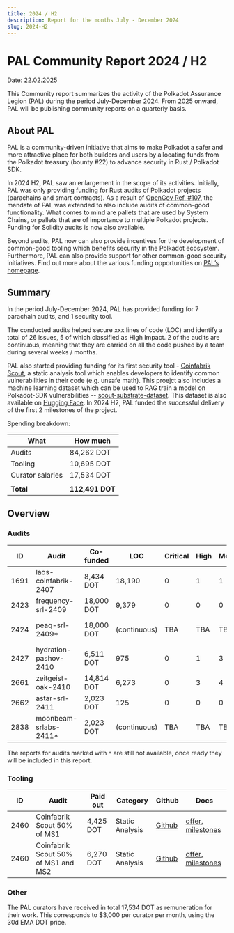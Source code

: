 ```yaml
---
title: 2024 / H2
description: Report for the months July - December 2024
slug: 2024-H2
---
```


# PAL Community Report 2024 / H2
Date: 22.02.2025

This Community report summarizes the activity of the Polkadot Assurance Legion (PAL) during the period July-December 2024. From 2025 onward, PAL will be publishing community reports on a quarterly basis.

## About PAL

PAL is a community-driven initiative that aims to make Polkadot a safer and more attractive place for both builders and users by allocating funds from the Polkadot treasury (bounty #22) to advance security in Rust / Polkadot SDK.

In 2024 H2, PAL saw an enlargement in the scope of its activities. Initially, PAL was only providing funding for Rust audits of Polkadot projects (parachains and smart contracts). As a result of [OpenGov Ref. #107](https://polkadot.polkassembly.io/referenda/1074), the mandate of PAL was extended to also include audits of common-good functionality. What comes to mind are pallets that are used by System Chains, or pallets that are of importance to multiple Polkadot projects. Funding for Solidity audits is now also available.

Beyond audits, PAL now can also provide incentives for the development of common-good tooling which benefits security in the Polkadot ecosystem. Furthermore, PAL can also provide support for other common-good security initiatives. Find out more about the various funding opportunities on [PAL’s homepage](https://dotpal.io).

## Summary
In the period July-December 2024, PAL has provided funding for 7 parachain audits, and 1 security tool.

The conducted audits helped secure xxx lines of code (LOC) and identify a total of 26 issues, 5 of which classified as High Impact. 2 of the audits are continuous, meaning that they are carried on all the code pushed by a team during several weeks / months.

PAL also started providing funding for its first security tool - [Coinfabrik Scout](https://github.com/CoinFabrik/scout-audit/), a static analysis tool which enables developers to identify common vulnerabilities in their code (e.g. unsafe math). This proejct also includes a machine learning dataset which can be used to RAG train a model on Polkadot-SDK vulnerabilities -- [scout-substrate-dataset](https://github.com/CoinFabrik/scout-substrate-dataset). This dataset is also available on [Hugging Face](https://huggingface.co/datasets/CoinFabrik/scout-substrate). In 2024 H2, PAL funded the successful delivery of the first 2 milestones of the project.

Spending breakdown:

| What             | How much        |
|------------------|-----------------|
| Audits           | 84,262 DOT      |
| Tooling          | 10,695 DOT      |
| Curator salaries | 17,534 DOT      |
|                  |                 |
| **Total**        | **112,491 DOT** |

## Overview
### Audits
| ID   | Audit                 | Co-funded  | LOC          | Critical | High | Med | Low | Report                                        |
|------|-----------------------|------------|--------------|----------|-----|----|----|-----------------------------------------------|
| 1691 | laos-coinfabrik-2407  | 8,434 DOT  | 18,190       | 0        | 1   | 1  | 2  | [report](/audit_reports/24h2/laos-coinfabrik-2407.pdf) |
| 2423 | frequency-srl-2409    | 18,000 DOT | 9,379        | 0        | 0   | 0  | 2  | [report](/audit_reports/24h2/frequency-srl-2409.pdf) |
| 2424 | peaq-srl-2409*        | 18,000 DOT | (continuous) | TBA      | TBA | TBA | TBA | report coming soon                            |
| 2427 | hydration-pashov-2410 | 6,511 DOT  | 975          | 0        | 1   | 3  | 5  | [report](/audit_reports/24h2/hydration-pashov-2410.pdf) |
| 2661 | zeitgeist-oak-2410    | 14,814 DOT | 6,273        | 0        | 3   | 4  | 4  | [report](/audit_reports/24h2/zeitgeist-oak-2410.pdf) |
| 2662 | astar-srl-2411        | 2,023 DOT  | 125          | 0        | 0   | 0  | 0  | [report](/audit_reports/24h2/astar-srl-2411.pdf) |
| 2838 | moonbeam-srlabs-2411* | 2,023 DOT  | (continuous) | TBA      | TBA    | TBA   | TBA   | report coming soon                            |  
  
  
The reports for audits marked with `*` are still not available, once ready they will be included in this report.

### Tooling
| ID   | Audit                               | Paid out  | Category              | Github                                               | Docs                                                                                                         |
|------|-------------------------------------|-----------|-----------------------|------------------------------------------------------|--------------------------------------------------------------------------------------------------------------|
| 2460 | Coinfabrik Scout 50% of MS1         | 4,425 DOT | Static Analysis       | [Github](https://github.com/CoinFabrik/scout-audit/) | [offer](/tooling/24-coinfabrik-scout-offer.pdf), [milestones](/tooling/24-coinfabric-scout-milestones.xlsx)  |
| 2460 | Coinfabrik Scout 50% of MS1 and MS2 | 6,270 DOT | Static Analysis       | [Github](https://github.com/CoinFabrik/scout-audit/)                                                     |  [offer](/tooling/24-coinfabrik-scout-offer.pdf), [milestones](/tooling/24-coinfabric-scout-milestones.xlsx) |

### Other
The PAL curators have received in total 17,534 DOT as remuneration for their work. This corresponds to $3,000 per curator per month, using the 30d EMA DOT price.
